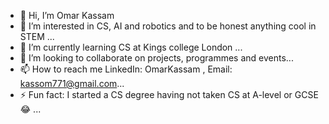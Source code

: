 - 👋 Hi, I’m Omar Kassam
- 👀 I’m interested in CS, AI and robotics and to be honest anything cool in STEM ...
- 🌱 I’m currently learning CS at Kings college London ...
- 💞️ I’m looking to collaborate on projects, programmes and events...
- 📫 How to reach me LinkedIn: OmarKassam , Email: kassom771@gmail.com...
- ⚡ Fun fact: I started a CS degree having not taken CS at A-level or GCSE 😂 ...

<!---
O-kass/O-kass is a ✨ special ✨ repository because its `README.md` (this file) appears on your GitHub profile.
You can click the Preview link to take a look at your changes.
--->
